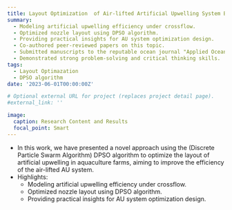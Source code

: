 ```yaml
---
title: Layout Optimization  of Air-lifted Artificial Upwelling System Based on Discrete Particle Swarm Algorithm
summary: 
  - Modeling artificial upwelling efficiency under crossflow.
  - Optimized nozzle layout using DPSO algorithm.
  - Providing practical insights for AU system optimization design.
  - Co-authored peer-reviewed papers on this topic.
  - Submitted manuscripts to the reputable ocean journal "Applied Ocean Research."
  - Demonstrated strong problem-solving and critical thinking skills.
tags:
  - Layout Optimazation
  - DPSO algorithm
date: '2023-06-01T00:00:00Z'

# Optional external URL for project (replaces project detail page).
#external_link: ''

image:
  caption: Research Content and Results
  focal_point: Smart
---
```


- In this work, we have presented a novel approach using the (Discrete Particle Swarm Algorithm) DPSO algorithm to optimize the layout of artificial upwelling in aquaculture farms, aiming to improve the efficiency of the air-lifted AU system. 
- Highlights:
  - Modeling artificial upwelling efficiency under crossflow.
  - Optimized nozzle layout using DPSO algorithm.
  - Providing practical insights for AU system optimization design.
  
